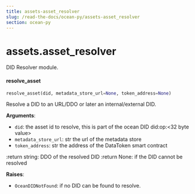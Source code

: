 ```yaml
---
title: assets-asset_resolver
slug: /read-the-docs/ocean-py/assets-asset_resolver
section: ocean-py
---
```

<a name="assets.asset_resolver"></a>
# assets.asset\_resolver

DID Resolver module.

<a name="assets.asset_resolver.resolve_asset"></a>
#### resolve\_asset

```python
resolve_asset(did, metadata_store_url=None, token_address=None)
```

Resolve a DID to an URL/DDO or later an internal/external DID.

**Arguments**:

- `did`: the asset id to resolve, this is part of the ocean
DID did:op:<32 byte value>
- `metadata_store_url`: str the url of the metadata store
- `token_address`: str the address of the DataToken smart contract

:return string: DDO of the resolved DID
:return None: if the DID cannot be resolved

**Raises**:

- `OceanDIDNotFound`: if no DID can be found to resolve.

